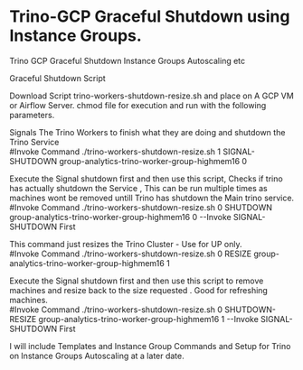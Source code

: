 # Trino-GCP Graceful Shutdown using Instance Groups.
Trino GCP Graceful Shutdown Instance Groups Autoscaling etc

Graceful Shutdown Script

Download Script trino-workers-shutdown-resize.sh and place on A GCP VM or Airflow Server. chmod file for execution and run with the following parameters.

Signals The Trino Workers to finish what they are doing and shutdown the Trino Service
<br>
#Invoke Command ./trino-workers-shutdown-resize.sh 1 SIGNAL-SHUTDOWN group-analytics-trino-worker-group-highmem16 0

Execute the Signal shutdown first and then use this script, Checks if trino has actually shutdown the Service , This can be run multiple times as machines wont be removed untill Trino has shutdown the Main trino service.
<br>
#Invoke Command ./trino-workers-shutdown-resize.sh 0 SHUTDOWN group-analytics-trino-worker-group-highmem16 0 --Invoke SIGNAL-SHUTDOWN First

This command just resizes the Trino Cluster - Use for UP only.
<br>
#Invoke Command ./trino-workers-shutdown-resize.sh 0 RESIZE group-analytics-trino-worker-group-highmem16 1

Execute the Signal shutdown first and then use this script to remove machines and resize back to the size requested . Good for refreshing machines.
<br>
#Invoke Command ./trino-workers-shutdown-resize.sh 0 SHUTDOWN-RESIZE group-analytics-trino-worker-group-highmem16 1 --Invoke SIGNAL-SHUTDOWN First

I will include Templates and Instance Group Commands and Setup for Trino on Instance Groups Autoscaling at a later date.
